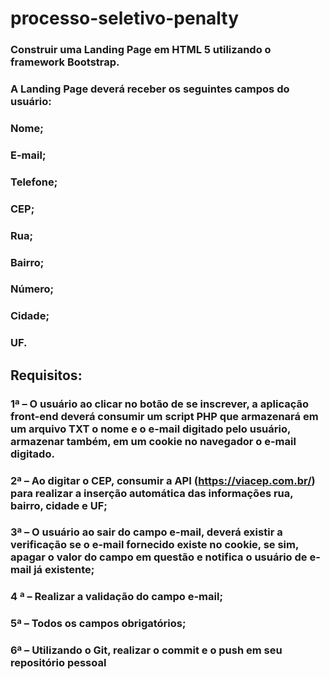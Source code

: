 # processo-seletivo-penalty
### Construir uma Landing Page em HTML 5 utilizando o framework Bootstrap.
### A Landing Page deverá receber os seguintes campos do usuário:
### Nome;
###  E-mail;
###  Telefone;
### CEP;
###  Rua;
### Bairro;
###  Número;
###  Cidade;
###  UF.
## Requisitos:
### 1ª – O usuário ao clicar no botão de se inscrever, a aplicação front-end deverá consumir um script PHP que armazenará em um arquivo TXT o nome e o e-mail digitado pelo usuário, armazenar também, em um cookie no navegador o e-mail digitado.
### 2ª – Ao digitar o CEP, consumir a API (https://viacep.com.br/) para realizar a inserção automática das informações rua, bairro, cidade e UF;
### 3ª – O usuário ao sair do campo e-mail, deverá existir a verificação se o e-mail fornecido existe no cookie, se sim, apagar o valor do campo em questão e notifica o usuário de e-mail já existente;
### 4 ª – Realizar a validação do campo e-mail;
### 5ª – Todos os campos obrigatórios;
### 6ª – Utilizando o Git, realizar o commit e o push em seu repositório pessoal
